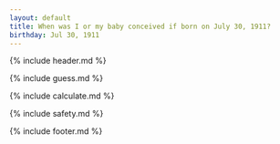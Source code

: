 ```yaml
---
layout: default
title: When was I or my baby conceived if born on July 30, 1911?
birthday: Jul 30, 1911
---
```


{% include header.md %}

{% include guess.md %}

{% include calculate.md %}

{% include safety.md %}

{% include footer.md %}



